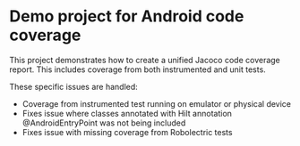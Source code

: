 # Demo project for Android code coverage
This project demonstrates how to create a unified Jacoco code coverage report.
This includes coverage from both instrumented and unit tests. 

These specific issues are handled:

* Coverage from instrumented test running on emulator or physical device
* Fixes issue where classes annotated with Hilt annotation @AndroidEntryPoint was not being included
* Fixes issue with missing coverage from Robolectric tests